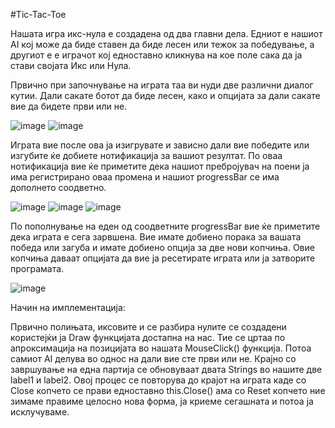#Tic-Tac-Toe

Нашата игра икс-нула е создадена од два главни дела. Едниот е нашиот AI кој може да биде ставен да биде лесен или тежок за победување, а другиот е е играчот кој едноставно кликнува на кое поле сака да ја стави својата Икс или Нула.

Првично при започнување на играта таа ви нуди две различни диалог кутии. Дали сакате ботот да биде лесен, како и опцијата за дали сакате вие да бидете први или не.

![image](https://user-images.githubusercontent.com/85809428/121812314-ad87fb80-cc67-11eb-9452-27c5aba311c7.png)
![image](https://user-images.githubusercontent.com/85809428/121812347-c85a7000-cc67-11eb-9001-34f84bcd56b3.png)


Играта вие после ова ја изигрувате и зависно дали вие победите или изгубите ќе добиете нотификација за вашиот резултат. По оваа нотификација вие ќе приметите дека нашиот 
пребројувач на поени ја има регистрирано оваа промена и нашиот progressBar се има дополнето соодветно.

![image](https://user-images.githubusercontent.com/85809428/121812379-e627d500-cc67-11eb-9eea-cd90f0632aba.png)
![image](https://user-images.githubusercontent.com/85809428/121812419-fd66c280-cc67-11eb-9504-e97815f57d52.png)
![image](https://user-images.githubusercontent.com/85809428/121812449-12dbec80-cc68-11eb-85f3-decfc0e1de1f.png)

По пополнување на еден од соодветните progressBar вие ќе приметите дека играта е сега зарвшена. Вие имате добиено порака за вашата победа или загуба и имате добиено опција за две нови копчиња. Овие копчиња даваат опцијата да вие ја ресетирате играта или ја затворите програмата.

![image](https://user-images.githubusercontent.com/85809428/121812480-2ab37080-cc68-11eb-9128-40cd575f875c.png)

Начин на имплементација:

Првично полињата, иксовите и се разбира нулите се создадени користејќи ја Draw функцијата достапна на нас. Тие се цртаа по апроксимација на позицијата во нашата MouseClick() функција. Потоа самиот AI делува во однос на дали вие сте први или не. Крајно со завршување на една партија се обновуваат двата Strings во нашите две label1 и label2. Овој процес се повторува до крајот на играта каде со Close копчето се прави едноставно this.Close() ама со Reset копчето ние зимаме правиме целосно нова форма, ја криеме сегашната и потоа ја исклучуваме.
